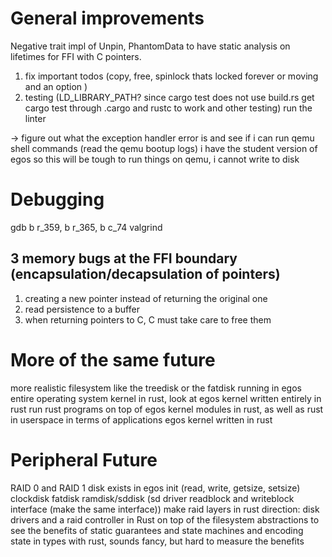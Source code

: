 # General improvements
Negative trait impl of Unpin, PhantomData to have static analysis on lifetimes for FFI with C pointers.

1. fix important todos (copy, free, spinlock thats locked forever or moving and an option )
3. testing (LD_LIBRARY_PATH? since cargo test does not use build.rs get cargo test through .cargo and rustc to work and other testing)
run the linter

-> figure out what the exception handler error is and see if i can run qemu shell commands (read the qemu bootup logs)
i have the student version of egos so this will be tough to run things
on qemu, i cannot write to disk


# Debugging
gdb b r_359, b r_365, b c_74
valgrind
## 3 memory bugs at the FFI boundary (encapsulation/decapsulation of pointers)
1. creating a new pointer instead of returning the original one
2. read persistence to a buffer
3. when returning pointers to C, C must take care to free them

# More of the same future
more realistic filesystem like the treedisk or the fatdisk running in egos
entire operating system kernel in rust, look at egos kernel written entirely in rust
run rust programs on top of egos
kernel modules in rust, as well as rust in userspace in terms of applications
egos kernel written in rust 


# Peripheral Future 
RAID 0 and RAID 1 disk exists in egos 
init (read, write, getsize, setsize)
clockdisk
fatdisk
ramdisk/sddisk (sd driver readblock and writeblock interface (make the same interface))
make raid layers in rust
direction: disk drivers and a raid controller in Rust on top of the filesystem abstractions to see the benefits of static guarantees and state machines and encoding state in types with rust, sounds fancy, but hard to measure the benefits

